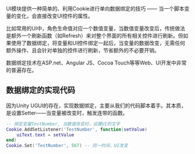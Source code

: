 
UI模块提供一种简单的、利用Cookie进行单向数据绑定的技巧 —— 当一个脚本变量的变化，会直接改变UI控件的属性。  

比如常用的UI中，角色生命值对应一个数值变量，当数值变量改变后，传统做法是额外一个刷新函数（如Refresh）来对整个界面的所有相关控件进行刷新。但如果使用了数据绑定，将变量和UI控件绑定一起后，当变量的数据改变，无需任何额外操作、且会针对单独的控件进行刷新，节省额外的不必要开销。

数据绑定技术在ASP.net、Angular JS、Cocoa Touch等等Web、UI开发中非常的普遍存在。


## 数据绑定的实现代码

因为Unity UGUI的存在，实现数据绑定，主要从我们的代码脚本着手。其本质，是设置Setter——当变量被改变时，触发连带的函数。

```Lua
-- 绑定变量TestNumber, 当数值改变时，设置UI的文字
Cookie.AddSetListener('TestNumber', function(setValue)
    uiText.text = setValue
end)
Cookie.Set('TestNumber', 567) -- 同一时间，UI改变
```

